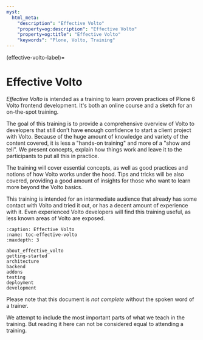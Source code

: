 ```yaml
---
myst:
  html_meta:
    "description": "Effective Volto"
    "property=og:description": "Effective Volto"
    "property=og:title": "Effective Volto"
    "keywords": "Plone, Volto, Training"
---
```


(effective-volto-label)=

# Effective Volto

*Effective Volto* is intended as a training to learn proven practices of Plone 6 Volto frontend development.
It's both an online course and a sketch for an on-the-spot training.

The goal of this training is to provide a comprehensive overview of Volto to developers that still don’t have enough confidence to start a client project with Volto. Because of the huge amount of knowledge and variety of the content covered, it is less a "hands-on training" and more of a "show and tell". We present concepts, explain how things work and leave it to the participants to put all this in practice.

The training will cover essential concepts, as well as good practices and notions of how Volto works under the hood.
Tips and tricks will be also covered, providing a good amount of insights for those who want to learn more beyond the Volto basics.

This training is intended for an intermediate audience that already has some contact with Volto and tried it out, or has a decent amount of experience with it. Even experienced Volto developers will find this training useful, as less known areas of Volto are exposed.

```{toctree}
:caption: Effective Volto
:name: toc-effective-volto
:maxdepth: 3

about_effective_volto
getting-started
architecture
backend
addons
testing
deployment
development
```

Please note that this document is *not complete* without the spoken word of a trainer.

We attempt to include the most important parts of what we teach in the training.
But reading it here can not be considered equal to attending a training.
